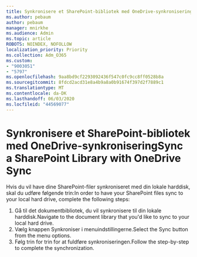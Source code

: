 ```yaml
---
title: Synkronisere et SharePoint-bibliotek med OneDrive-synkronisering
ms.author: pebaum
author: pebaum
manager: mnirkhe
ms.audience: Admin
ms.topic: article
ROBOTS: NOINDEX, NOFOLLOW
localization_priority: Priority
ms.collection: Adm_O365
ms.custom:
- "9003051"
- "5797"
ms.openlocfilehash: 9aa8bd9cf2293092436f547c0fc9cc8ff0528b8a
ms.sourcegitcommit: 8fdcd2acd31e8a4b9a8a0b91674f397d2f7889c1
ms.translationtype: MT
ms.contentlocale: da-DK
ms.lasthandoff: 06/03/2020
ms.locfileid: "44569077"
---
```

# <a name="sync-a-sharepoint-library-with-onedrive-sync"></a><span data-ttu-id="3fe75-102">Synkronisere et SharePoint-bibliotek med OneDrive-synkronisering</span><span class="sxs-lookup"><span data-stu-id="3fe75-102">Sync a SharePoint Library with OneDrive Sync</span></span>

<span data-ttu-id="3fe75-103">Hvis du vil have dine SharePoint-filer synkroniseret med din lokale harddisk, skal du udføre følgende trin:</span><span class="sxs-lookup"><span data-stu-id="3fe75-103">In order to have your SharePoint files sync to your local hard drive, complete the following steps:</span></span>

1. <span data-ttu-id="3fe75-104">Gå til det dokumentbibliotek, du vil synkronisere til din lokale harddisk.</span><span class="sxs-lookup"><span data-stu-id="3fe75-104">Navigate to the document library that you'd like to sync to your local hard drive.</span></span>
2. <span data-ttu-id="3fe75-105">Vælg knappen Synkroniser i menuindstillingerne.</span><span class="sxs-lookup"><span data-stu-id="3fe75-105">Select the Sync button from the menu options.</span></span>
3. <span data-ttu-id="3fe75-106">Følg trin for trin for at fuldføre synkroniseringen.</span><span class="sxs-lookup"><span data-stu-id="3fe75-106">Follow the step-by-step to complete the synchronization.</span></span>